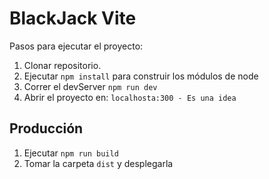 # BlackJack Vite

Pasos para ejecutar el proyecto:

1. Clonar repositorio.
2. Ejecutar ``` npm install ``` para construir los módulos de node
3. Correr el devServer ```npm run dev```
4. Abrir el proyecto en: ```localhosta:300 - Es una idea```

## Producción

1. Ejecutar ``` npm run build ```
2. Tomar la carpeta ```dist``` y desplegarla